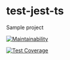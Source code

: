 # test-jest-ts
Sample project

[![Maintainability](https://api.codeclimate.com/v1/badges/af7deb143f34216fefa7/maintainability)](https://codeclimate.com/github/BitHighlander/test-jest-ts/maintainability)

[![Test Coverage](https://api.codeclimate.com/v1/badges/af7deb143f34216fefa7/test_coverage)](https://codeclimate.com/github/BitHighlander/test-jest-ts/test_coverage)
